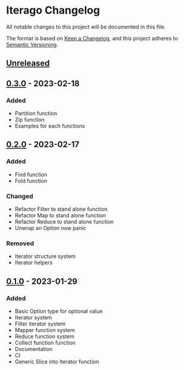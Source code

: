 # Iterago Changelog

All notable changes to this project will be documented in this file.

The format is based on [Keep a Changelog](https://keepachangelog.com/en/1.0.0/),
and this project adheres to [Semantic Versioning](https://semver.org/spec/v2.0.0.html).

## [Unreleased]

## [0.3.0] - 2023-02-18

### Added

- Partition function
- Zip function
- Examples for each functions

## [0.2.0] - 2023-02-17

### Added

- Find function
- Fold function

### Changed

- Refactor Filter to stand alone function
- Refactor Map to stand alone function
- Refactor Reduce to stand alone function
- Unwrap an Option now panic

### Removed

- Iterator structure system
- Iterator helpers

## [0.1.0] - 2023-01-29

### Added

- Basic Option type for optional value
- Iterator system
- Filter iterator system
- Mapper function system
- Reduce function system
- Collect function function
- Documentation
- CI
- Generic Slice into Iterator function

[unreleased]: https://github.com/ulphidius/iterago/compare/v0.3.0...master
[0.3.0]:  https://github.com/ulphidius/iterago/compare/v0.2.0...v0.3.0
[0.2.0]:  https://github.com/ulphidius/iterago/compare/v0.1.0...v0.2.0
[0.1.0]: https://github.com/ulphidius/iterago/releases/tag/v0.1.0
